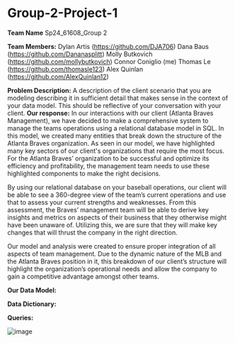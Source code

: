 # Group-2-Project-1

**Team Name**
Sp24_61608_Group 2 

**Team Members:**
Dylan Artis (https://github.com/DJA706)
Dana Baus (https://github.com/Dananasplitt)
Molly Butkovich (https://github.com/mollybutkovich)
Connor Coniglio (me)
Thomas Le (https://github.com/thomasle123)
Alex Quinlan (https://github.com/AlexQuinlan12)

**Problem Description:**
A description of the client scenario that you are modeling describing it in sufficient detail that
makes sense in the context of your data model. This should be reflective of your conversation
with your client.
**Our response:** 
In our interactions with our client (Atlanta Braves Management), we have decided to make a comprehensive system to manage the teams operations using a relational database model in SQL. In this model, we created many entities that break down the structure of the Atlanta Braves organization. As seen in our model, we have highlighted many key sectors of our client's organizations that require the most focus. For the Atlanta Braves’ organization to be successful and optimize its efficiency and profitability, the management team needs to use these highlighted components to make the right decisions. 

By using our relational database on your baseball operations, our client will be able to see a 360-degree view of the team’s current operations and use that to assess your current strengths and weaknesses. From this assessment, the Braves’ management team will be able to derive key insights and metrics on aspects of their business that they otherwise might have been unaware of. Utilizing this, we are sure that they will make key changes that will thrust the company in the right direction.

Our model and analysis were created to ensure proper integration of all aspects of team management. Due to the dynamic nature of the MLB and the Atlanta Braves position in it, this breakdown of our client’s structure will highlight the organization’s operational needs and allow the company to gain a competitive advantage amongst other teams.

**Our Data Model:**


**Data Dictionary:**


**Queries:**

![image](https://github.com/ConnorConiglio/Group-2-Project-1/assets/163012186/c9d27f2b-1a37-4bf3-b611-2efdee3d12b3)




